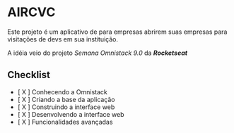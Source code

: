 # AIRCVC

Este projeto é um aplicativo de para empresas abrirem suas empresas para visitações de devs em sua instituição.

A idéia veio do projeto *Semana Omnistack 9.0* da ***Rocketseat***

## Checklist

- [ X ] Conhecendo a Omnistack
- [ X ] Criando a base da aplicação
- [ X ] Construindo a interface web
- [ X ] Desenvolvendo a interface web
- [ X ] Funcionalidades avançadas
